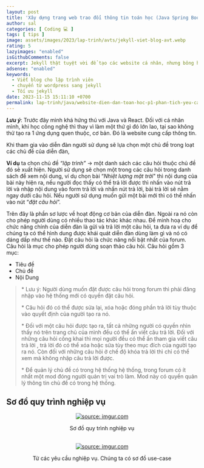 ```yaml
---
layout: post
title: 'Xây dựng trang web trao đổi thông tin toán học (Java Spring Boot + React JS). Phần 1. Mô tả bài toán'
author: sal
categories: [ Coding 💻 ]
tags: [ tips ]
image: assets/images/2023/lap-trinh/avts/jekyll-viet-blog-avt.webp
rating: 5
lazyimages: "enabled"
isGithubComments: false
excerpt: Jekyll thật tuyệt vời để tạo các website cá nhân, nhưng bông hồng nào mà chả có gai!. Bài viết này mình muốn hướng đến các bạn đã có hiểu biết về phát triển web. Các bạn beginer hay các bạn có nhu cầu làm một blog cá nhân có thể tham khảo để hiểu rõ ưu nhược điểm của Wordpress cũng như Jekyll
adsense: "enabled"
keywords:
  - Viết blog cho lập trình viên
  - chuyển từ wordpress sang jekyll
  - Tối ưu jekyll
date: 2023-11-15 15:11:10 +0700
permalink: lap-trinh/java/website-dien-dan-toan-hoc-p1-phan-tich-yeu-cau-bai-toan
---
```


**_Lưu ý_**: Trước đây mình khá hứng thú với Java và React. Đối với cá nhân mình, khi học công nghệ thì thay vì làm một thứ gì đó lớn lao, tại sao không thử tạo ra 1 ứng dụng quen thuộc, cơ bản. Đó là website cung cấp thông tin.


 Khi tham gia vào diễn đàn người sử dụng sẽ lựa chọn một chủ đề trong loạt các chủ đề của diễn đàn, 

**Ví dụ** ta chọn chủ đề _“lập trình”_ → một danh sách các câu hỏi thuộc chủ đề đó sẽ xuất hiện. Người sử dụng sẽ chọn một trong các câu hỏi trong danh sách để xem nội dung, ví dụ chọn bài “_Nhiệt lượng mặt trời_" thì nội dung của bài này hiện ra, nếu người đọc thấy có thể trả lời được thì nhấn vào nút trả lời và nhập nội dung vào form trả lời và nhấn nút trả lời, bài trả lời sẽ nằm ngay dưới câu hỏi. Nếu người sử dụng muốn gửi một bài mới thì có thể nhấn vào nút “_đặt câu hỏi_”. 

Trên đây là phần sơ lược về hoạt động cơ bản của diễn đàn. Ngoài ra nó còn cho phép người dùng có nhiều thao tác khác khác nhau. Để minh hoạ cho chức năng chính của diễn đàn là gửi và trả lời một câu hỏi, ta đưa ra ví dụ để chúng ta có thể hình dung được khái quát diễn đàn dùng làm gì và nó có dáng dấp như thế nào. Đặt câu hỏi là chức năng nổi bật nhất của forum. Câu hỏi là mục cho phép người dùng soạn thảo câu hỏi. Câu hỏi gồm 3 mục:

*   Tiêu đề
*   Chủ đề
*   Nội Dung

> \* Lưu ý: Người dùng muốn đặt được câu hỏi trong forum thì phải đăng nhập vào hệ thống mới có quyền đặt câu hỏi.
>
> \* Câu hỏi đó có thể được sửa lại, xóa hoặc đóng phần trả lời tùy thuộc vào quyết định của người tạo ra nó.
>
> \* Đối với một câu hỏi được tạo ra, tất cả những người có quyền nhìn thấy nó trên trang chủ của mình đều có thể ấn viết câu trả lời. Đối với những câu hỏi công khai thì mọi người đều có thể ấn tham gia viết câu trả lời , trả lời đó có thể xóa hoặc sửa tùy theo mục đích của người tạo ra nó. Còn đối với những câu hỏi ở chế độ khóa trả lời thì chỉ có thể xem mà không nhập câu trả lời được.
>
> \* Để quản lý chủ đề có trong hệ thống hệ thống, trong forum có ít nhất một mod đóng người quản trị vai trò làm. Mod này có quyền quản lý thông tin chủ đề có trong hệ thống.

## Sơ đồ quy trình nghiệp vụ

<div class="content" style="text-align:center; ">
<a href="https://imgur.com/Zu7mkvp"><img src="https://i.imgur.com/Zu7mkvp.png" title="source: imgur.com" /></a><p>Sơ đồ quy trình nghiệp vụ</p><br>
</div>

<div class="content" style="text-align:center; ">
<a href="https://imgur.com/p0lBa93"><img src="https://i.imgur.com/p0lBa93.png" title="source: imgur.com" /></a><p>Từ các yêu cầu nghiệp vụ. Chúng ta có sơ đồ use-case</p><br>
</div>

